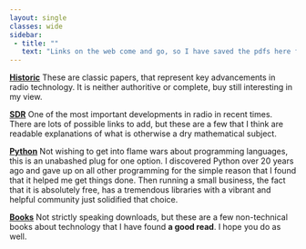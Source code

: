 ```yaml
---
layout: single
classes: wide
sidebar:
 - title: ""
   text: "Links on the web come and go, so I have saved the pdfs here for others to use and keep for themselves. The list is now getting quite long, so it has been broken out into broad categories. "
---
```

[__Historic__](/pages/historic-papers)
These are classic papers, that represent key advancements in radio technology.  It is neither 
authoritive or complete, buy still interesting in my view.

[__SDR__](/pages/sdr)
One of the most important developments in radio in recent times. There are lots of possible links to
add, but these are a few that I think are readable explanations of what is otherwise a dry mathematical subject.

[__Python__](/pages/python)
Not wishing to get into flame wars about programming languages, this is an unabashed plug for one option.
I discovered Python over 20 years ago and gave up on all other programming for the simple reason that I found 
that it helped me get things done.  Then running a small business, the fact that it is absolutely free, has a tremendous 
libraries with a vibrant and helpful community just solidified that choice.

[__Books__](/pages/books)
Not strictly speaking downloads, but these are a few non-technical books about technology that I have found 
__a good read__. I hope you do as well.
